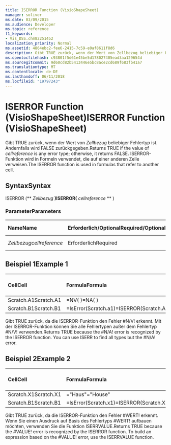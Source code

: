 ```yaml
---
title: ISERROR Function (VisioShapeSheet)
manager: soliver
ms.date: 03/09/2015
ms.audience: Developer
ms.topic: reference
f1_keywords:
- Vis_DSS.chm82251452
localization_priority: Normal
ms.assetid: 4864ebc2-fee6-2415-7c59-e0af8611f8d6
description: Gibt TRUE zurück, wenn der Wert von Zellbezug beliebiger Fehlertyp ist. Andernfalls wird FALSE zurückgegeben. ISERROR-Funktion wird in Formeln verwendet, die auf einer anderen Zelle verweisen.
ms.openlocfilehash: c93801f5d61e45be5d178027405ead3aa129654d
ms.sourcegitcommit: 9d60cd82b5413446e5bc8ace2cd689f683fb41a7
ms.translationtype: MT
ms.contentlocale: de-DE
ms.lasthandoff: 06/11/2018
ms.locfileid: "19797243"
---
```

# <a name="iserror-function-visioshapesheet"></a><span data-ttu-id="a1a5b-104">ISERROR Function (VisioShapeSheet)</span><span class="sxs-lookup"><span data-stu-id="a1a5b-104">ISERROR Function (VisioShapeSheet)</span></span>

<span data-ttu-id="a1a5b-105">Gibt TRUE zurück, wenn der Wert von _Zellbezug_ beliebiger Fehlertyp ist. Andernfalls wird FALSE zurückgegeben.</span><span class="sxs-lookup"><span data-stu-id="a1a5b-105">Returns TRUE if the value of  _cellreference_ is any error type; otherwise, it returns FALSE.</span></span> <span data-ttu-id="a1a5b-106">ISERROR-Funktion wird in Formeln verwendet, die auf einer anderen Zelle verweisen.</span><span class="sxs-lookup"><span data-stu-id="a1a5b-106">The ISERROR function is used in formulas that refer to another cell.</span></span> 
  
## <a name="syntax"></a><span data-ttu-id="a1a5b-107">Syntax</span><span class="sxs-lookup"><span data-stu-id="a1a5b-107">Syntax</span></span>

<span data-ttu-id="a1a5b-108">ISERROR (** *Zellbezug* **)</span><span class="sxs-lookup"><span data-stu-id="a1a5b-108">ISERROR(** *cellreference* ** )</span></span> 
  
### <a name="parameters"></a><span data-ttu-id="a1a5b-109">Parameter</span><span class="sxs-lookup"><span data-stu-id="a1a5b-109">Parameters</span></span>

|<span data-ttu-id="a1a5b-110">**Name**</span><span class="sxs-lookup"><span data-stu-id="a1a5b-110">**Name**</span></span>|<span data-ttu-id="a1a5b-111">**Erforderlich/Optional**</span><span class="sxs-lookup"><span data-stu-id="a1a5b-111">**Required/Optional**</span></span>|<span data-ttu-id="a1a5b-112">**Datentyp**</span><span class="sxs-lookup"><span data-stu-id="a1a5b-112">**Data Type**</span></span>|<span data-ttu-id="a1a5b-113">**Beschreibung**</span><span class="sxs-lookup"><span data-stu-id="a1a5b-113">**Description**</span></span>|
|:-----|:-----|:-----|:-----|
| <span data-ttu-id="a1a5b-114">_Zellbezug_</span><span class="sxs-lookup"><span data-stu-id="a1a5b-114">_cellreference_</span></span> <br/> |<span data-ttu-id="a1a5b-115">Erforderlich</span><span class="sxs-lookup"><span data-stu-id="a1a5b-115">Required</span></span>  <br/> |<span data-ttu-id="a1a5b-116">**String**</span><span class="sxs-lookup"><span data-stu-id="a1a5b-116">**String**</span></span> <br/> |<span data-ttu-id="a1a5b-117">Bezug auf eine Zelle.</span><span class="sxs-lookup"><span data-stu-id="a1a5b-117">Reference to a cell.</span></span>  <br/> |
   
## <a name="example-1"></a><span data-ttu-id="a1a5b-118">Beispiel 1</span><span class="sxs-lookup"><span data-stu-id="a1a5b-118">Example 1</span></span>

|<span data-ttu-id="a1a5b-119">**Cell**</span><span class="sxs-lookup"><span data-stu-id="a1a5b-119">**Cell**</span></span>|<span data-ttu-id="a1a5b-120">**Formula**</span><span class="sxs-lookup"><span data-stu-id="a1a5b-120">**Formula**</span></span>|<span data-ttu-id="a1a5b-121">**Zurückgegebener Wert**</span><span class="sxs-lookup"><span data-stu-id="a1a5b-121">**Value returned**</span></span>|
|:-----|:-----|:-----|
|<span data-ttu-id="a1a5b-122">Scratch.A1</span><span class="sxs-lookup"><span data-stu-id="a1a5b-122">Scratch.A1</span></span>  <br/> |<span data-ttu-id="a1a5b-123">=NV( )</span><span class="sxs-lookup"><span data-stu-id="a1a5b-123">=NA( )</span></span>  <br/> |<span data-ttu-id="a1a5b-124">#N/V!</span><span class="sxs-lookup"><span data-stu-id="a1a5b-124">#N/A!</span></span>  <br/> |
|<span data-ttu-id="a1a5b-125">Scratch.B1</span><span class="sxs-lookup"><span data-stu-id="a1a5b-125">Scratch.B1</span></span>  <br/> |<span data-ttu-id="a1a5b-126">=IsError(Scratch.a1)</span><span class="sxs-lookup"><span data-stu-id="a1a5b-126">=ISERROR(Scratch.A1)</span></span>  <br/> |<span data-ttu-id="a1a5b-127">TRUE</span><span class="sxs-lookup"><span data-stu-id="a1a5b-127">TRUE</span></span>  <br/> |
   
<span data-ttu-id="a1a5b-p103">Gibt TRUE zurück, da die ISERROR-Funktion den Fehler #N/V! erkennt. Mit der ISERROR-Funktion können Sie alle Fehlertypen außer dem Fehlertyp #N/V! verwenden.</span><span class="sxs-lookup"><span data-stu-id="a1a5b-p103">Returns TRUE because the #N/A! error is recognized by the ISERROR function. You can use ISERR to find all types but the #N/A! error.</span></span>
  
## <a name="example-2"></a><span data-ttu-id="a1a5b-132">Beispiel 2</span><span class="sxs-lookup"><span data-stu-id="a1a5b-132">Example 2</span></span>

|<span data-ttu-id="a1a5b-133">**Cell**</span><span class="sxs-lookup"><span data-stu-id="a1a5b-133">**Cell**</span></span>|<span data-ttu-id="a1a5b-134">**Formula**</span><span class="sxs-lookup"><span data-stu-id="a1a5b-134">**Formula**</span></span>|<span data-ttu-id="a1a5b-135">**Zurückgegebener Wert**</span><span class="sxs-lookup"><span data-stu-id="a1a5b-135">**Value returned**</span></span>|
|:-----|:-----|:-----|
|<span data-ttu-id="a1a5b-136">Scratch.X1</span><span class="sxs-lookup"><span data-stu-id="a1a5b-136">Scratch.X1</span></span>  <br/> |<span data-ttu-id="a1a5b-137">="Haus"</span><span class="sxs-lookup"><span data-stu-id="a1a5b-137">="House"</span></span>  <br/> |<span data-ttu-id="a1a5b-138">#WERT!</span><span class="sxs-lookup"><span data-stu-id="a1a5b-138">#VALUE!</span></span>  <br/> |
|<span data-ttu-id="a1a5b-139">Scratch.B1</span><span class="sxs-lookup"><span data-stu-id="a1a5b-139">Scratch.B1</span></span>  <br/> |<span data-ttu-id="a1a5b-140">=IsError(Scratch.x1)</span><span class="sxs-lookup"><span data-stu-id="a1a5b-140">=ISERROR(Scratch.X1)</span></span>  <br/> |<span data-ttu-id="a1a5b-141">TRUE</span><span class="sxs-lookup"><span data-stu-id="a1a5b-141">TRUE</span></span>  <br/> |
   
<span data-ttu-id="a1a5b-p104">Gibt TRUE zurück, da die ISERROR-Funktion den Fehler #WERT! erkennt. Wenn Sie einen Ausdruck auf Basis des Fehlertyps #WERT! aufbauen möchten, verwenden Sie die Funktion ISERRVALUE.</span><span class="sxs-lookup"><span data-stu-id="a1a5b-p104">Returns TRUE because the #VALUE! error is recognized by the ISERROR function. To build an expression based on the #VALUE! error, use the ISERRVALUE function.</span></span>
  

